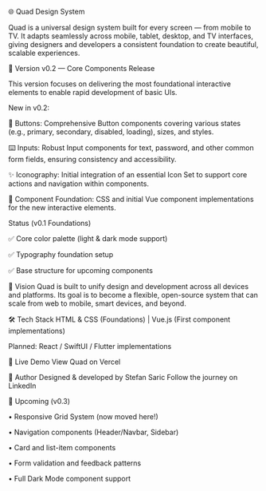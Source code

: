 🌐 Quad Design System

Quad is a universal design system built for every screen — from mobile to TV.
It adapts seamlessly across mobile, tablet, desktop, and TV interfaces, giving designers and developers a consistent foundation to create beautiful, scalable experiences.

🚀 Version
v0.2 — Core Components Release

This version focuses on delivering the most foundational interactive elements to enable rapid development of basic UIs.

New in v0.2:

🔘 Buttons: Comprehensive Button components covering various states (e.g., primary, secondary, disabled, loading), sizes, and styles.

⌨️ Inputs: Robust Input components for text, password, and other common form fields, ensuring consistency and accessibility.

✨ Iconography: Initial integration of an essential Icon Set to support core actions and navigation within components.

🔄 Component Foundation: CSS and initial Vue component implementations for the new interactive elements.

Status (v0.1 Foundations)

✅ Core color palette (light & dark mode support)

✅ Typography foundation setup

✅ Base structure for upcoming components

🧠 Vision
Quad is built to unify design and development across all devices and platforms.
Its goal is to become a flexible, open-source system that can scale from web to mobile, smart devices, and beyond.

🛠️ Tech Stack
HTML & CSS (Foundations) | Vue.js (First component implementations)

Planned: React / SwiftUI / Flutter implementations

🔗 Live Demo
View Quad on Vercel

💬 Author
Designed & developed by Stefan Saric
Follow the journey on LinkedIn

📅 Upcoming (v0.3)

• Responsive Grid System (now moved here!)

• Navigation components (Header/Navbar, Sidebar)

• Card and list-item components

• Form validation and feedback patterns

• Full Dark Mode component support
